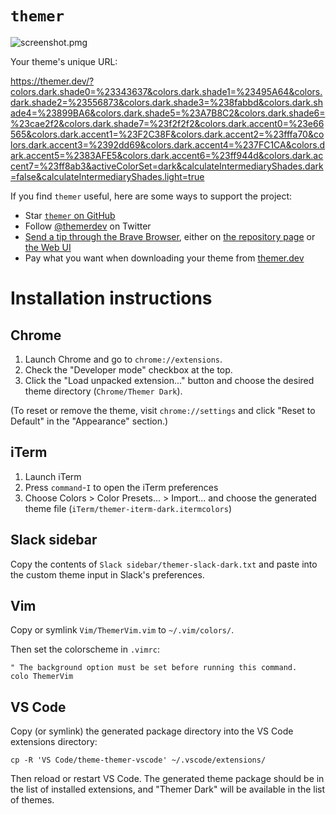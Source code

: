 # `themer`

![screenshot.pmg](screenshot)

Your theme's unique URL:

https://themer.dev/?colors.dark.shade0=%23343637&colors.dark.shade1=%23495A64&colors.dark.shade2=%23556873&colors.dark.shade3=%238fabbd&colors.dark.shade4=%23899BA6&colors.dark.shade5=%23A7B8C2&colors.dark.shade6=%23cae2f2&colors.dark.shade7=%23f2f2f2&colors.dark.accent0=%23e66565&colors.dark.accent1=%23F2C38F&colors.dark.accent2=%23fffa70&colors.dark.accent3=%2392dd69&colors.dark.accent4=%237FC1CA&colors.dark.accent5=%2383AFE5&colors.dark.accent6=%23ff944d&colors.dark.accent7=%23ff8ab3&activeColorSet=dark&calculateIntermediaryShades.dark=false&calculateIntermediaryShades.light=true

If you find `themer` useful, here are some ways to support the project:

- Star [`themer` on GitHub](https://github.com/mjswensen/themer)
- Follow [@themerdev](https://twitter.com/themerdev) on Twitter
- [Send a tip through the Brave Browser](https://brave.com/the537), either on [the repository page](https://github.com/mjswensen/themer) or [the Web UI](https://themer.dev)
- Pay what you want when downloading your theme from [themer.dev](https://themer.dev)

# Installation instructions

## Chrome

1. Launch Chrome and go to `chrome://extensions`.
2. Check the "Developer mode" checkbox at the top.
3. Click the "Load unpacked extension..." button and choose the desired theme directory (`Chrome/Themer Dark`).

(To reset or remove the theme, visit `chrome://settings` and click "Reset to Default" in the "Appearance" section.)

## iTerm

1. Launch iTerm
2. Press `command`-`I` to open the iTerm preferences
3. Choose Colors > Color Presets... > Import... and choose the generated theme file (`iTerm/themer-iterm-dark.itermcolors`)

## Slack sidebar

Copy the contents of `Slack sidebar/themer-slack-dark.txt` and paste into the custom theme input in Slack's preferences.

## Vim

Copy or symlink `Vim/ThemerVim.vim` to `~/.vim/colors/`.

Then set the colorscheme in `.vimrc`:

    " The background option must be set before running this command.
    colo ThemerVim

## VS Code

Copy (or symlink) the generated package directory into the VS Code extensions directory:

    cp -R 'VS Code/theme-themer-vscode' ~/.vscode/extensions/

Then reload or restart VS Code. The generated theme package should be in the list of installed extensions, and "Themer Dark" will be available in the list of themes.

